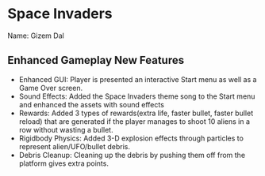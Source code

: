 # Space Invaders

Name: Gizem Dal

## Enhanced Gameplay New Features

- Enhanced GUI: Player is presented an interactive Start menu as well as a Game Over screen.
- Sound Effects: Added the Space Invaders theme song to the Start menu and enhanced the assets with sound effects
- Rewards: Added 3 types of rewards(extra life, faster bullet, faster bullet reload) that are generated if the player manages to shoot 10 aliens in a row without wasting a bullet.
- Rigidbody Physics: Added 3-D explosion effects through particles to represent alien/UFO/bullet debris.
- Debris Cleanup: Cleaning up the debris by pushing them off from the platform gives extra points.

